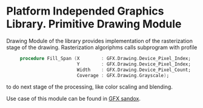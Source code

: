 # Platform Independed Graphics Library. Primitive Drawing Module

Drawing Module of the library provides implementation of the rasterization stage of the drawing. Rasterization algoriphms calls subprogram with profile
```ada
     procedure Fill_Span (X        : GFX.Drawing.Device_Pixel_Index;
                          Y        : GFX.Drawing.Device_Pixel_Index;
                          Width    : GFX.Drawing.Device_Pixel_Count;
                          Coverage : GFX.Drawing.Grayscale);
```
to do next stage of the processing, like color scaling and blending.

Use case of this module can be found in [GFX sandox](https://github.com/godunko/gfx-sandbox).
